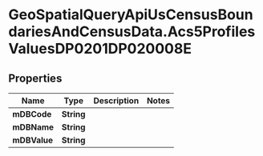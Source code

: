 # GeoSpatialQueryApiUsCensusBoundariesAndCensusData.Acs5ProfilesValuesDP0201DP020008E

## Properties

Name | Type | Description | Notes
------------ | ------------- | ------------- | -------------
**mDBCode** | **String** |  | 
**mDBName** | **String** |  | 
**mDBValue** | **String** |  | 


